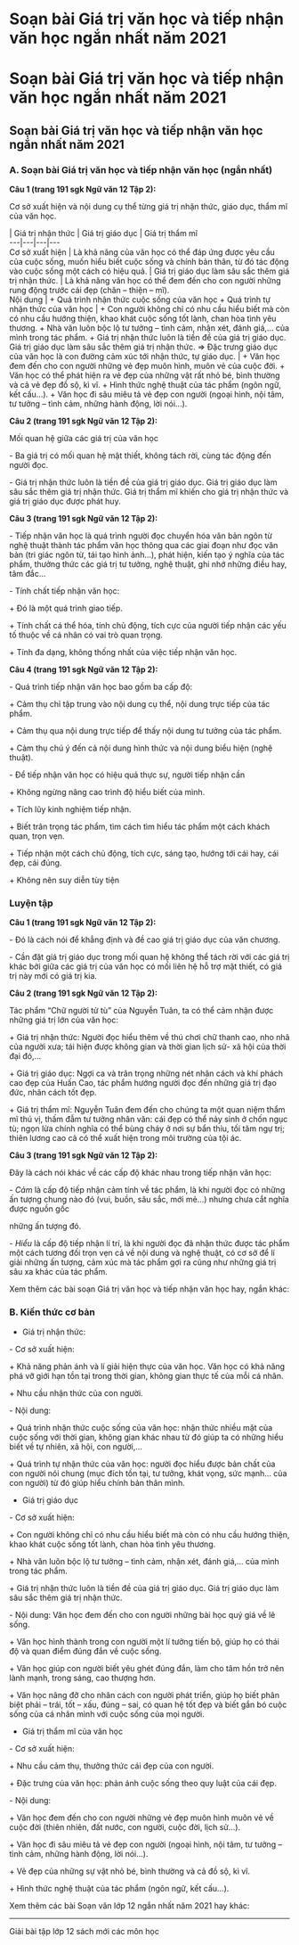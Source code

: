# Soạn bài Giá trị văn học và tiếp nhận văn học ngắn nhất năm 2021

# Soạn bài Giá trị văn học và tiếp nhận văn học ngắn nhất năm 2021

## Soạn bài Giá trị văn học và tiếp nhận văn học ngắn nhất năm 2021

### **A. Soạn bài Giá trị văn học và tiếp nhận văn học (ngắn nhất)**

**Câu 1 (trang 191 sgk Ngữ văn 12 Tập 2):**

Cơ sở xuất hiện và nội dung cụ thể từng giá trị nhận thức, giáo dục, thẩm mĩ của văn học.

| Giá trị nhận thức | Giá trị giáo dục | Giá trị thẩm mĩ  
---|---|---|---  
Cơ sở xuất hiện |  Là khả năng của văn học có thể đáp ứng được yêu cầu của cuộc sống, muốn hiểu biết cuộc sống và chính bản thân, từ đó tác động vào cuộc sống một cách có hiệu quả. |  Giá trị giáo dục làm sâu sắc thêm giá trị nhận thức. |  Là khả năng văn học có thể đem đến cho con người những rung động trước cái đẹp (chân – thiện – mĩ).  
Nội dung |  \+ Quá trình nhận thức cuộc sống của văn học \+ Quá trình tự nhận thức của văn học |  \+ Con người không chỉ có nhu cầu hiểu biết mà còn có nhu cầu hướng thiện, khao khát cuộc sống tốt lành, chan hòa tình yêu thương. \+ Nhà văn luôn bộc lộ tư tưởng – tình cảm, nhận xét, đánh giá,... của mình trong tác phẩm. \+ Giá trị nhận thức luôn là tiền đề của giá trị giáo dục. Giá trị giáo dục làm sâu sắc thêm giá trị nhận thức. ⇒ Đặc trưng giáo dục của văn học là con đường cảm xúc tới nhận thức, tự giáo dục.  |  \+ Văn học đem đến cho con người những vẻ đẹp muôn hình, muôn vẻ của cuộc đời. \+ Văn học có thể phát hiện ra vẻ đẹp của những vật rất nhỏ bé, bình thường và cả vẻ đẹp đồ sộ, kì vĩ. \+ Hình thức nghệ thuật của tác phẩm (ngôn ngữ, kết cấu...). \+ Văn học đi sâu miêu tả vẻ đẹp con người (ngoại hình, nội tâm, tư tưởng – tình cảm, những hành động, lời nói...).  
  
**Câu 2 (trang 191 sgk Ngữ văn 12 Tập 2):**

Mối quan hệ giữa các giá trị của văn học

\- Ba giá trị có mối quan hệ mật thiết, không tách rời, cùng tác động đến người đọc.

\- Giá trị nhận thức luôn là tiền đề của giá trị giáo dục. Giá trị giáo dục làm sâu sắc thêm giá trị nhận thức. Giá trị thẩm mĩ khiến cho giá trị nhận thức và giá trị giáo dục được phát huy. 

**Câu 3 (trang 191 sgk Ngữ văn 12 Tập 2):**

\- Tiếp nhận văn học là quá trình người đọc chuyển hóa văn bản ngôn từ nghệ thuật thành tác phẩm văn học thông qua các giai đoạn như đọc văn bản (tri giác ngôn từ, tái tạo hình ảnh…), phát hiện, kiến tạo ý nghĩa của tác phẩm, thưởng thức các giá trị tư tưởng, nghệ thuật, ghi nhớ những điều hay, tâm đắc…

\- Tính chất tiếp nhận văn học:

\+ Đó là một quá trình giao tiếp.

\+ Tính chất cá thể hóa, tính chủ động, tích cực của người tiếp nhận các yếu tố thuộc về cá nhân có vai trò quan trọng.

\+ Tính đa dạng, không thống nhất của việc tiếp nhận văn học.

**Câu 4 (trang 191 sgk Ngữ văn 12 Tập 2):**

\- Quá trình tiếp nhận văn học bao gồm ba cấp độ:

\+ Cảm thụ chỉ tập trung vào nội dung cụ thể, nội dung trực tiếp của tác phẩm.

\+ Cảm thụ qua nội dung trực tiếp để thấy nội dung tư tưởng của tác phẩm.

\+ Cảm thụ chú ý đến cả nội dung hình thức và nội dung biểu hiện (nghệ thuật).

\- Để tiếp nhận văn học có hiệu quả thực sự, người tiếp nhận cần

\+ Không ngừng nâng cao trình độ hiểu biết của mình.

\+ Tích lũy kinh nghiệm tiếp nhận.

\+ Biết trân trọng tác phẩm, tìm cách tìm hiểu tác phẩm một cách khách quan, trọn vẹn.

\+ Tiếp nhận một cách chủ động, tích cực, sáng tạo, hướng tới cái hay, cái đẹp, cái đúng.

\+ Không nên suy diễn tùy tiện

### Luyện tập

**Câu 1 (trang 191 sgk Ngữ văn 12 Tập 2):**

\- Đó là cách nói để khẳng định và đề cao giá trị giáo dục của văn chương.

\- Cần đặt gíá trị giáo dục trong mối quan hệ không thể tách rời với các giá trị khác bởi giữa các giá trị của văn học có mối liên hệ hỗ trợ mật thiết, có giá trị này mới có giá trị kia.

**Câu 2 (trang 191 sgk Ngữ văn 12 Tập 2):**

Tác phẩm “Chữ người tử tù” của Nguyễn Tuân, ta có thể cảm nhận được những giá trị lớn của văn học:

\+ Giá trị nhận thức: Người đọc hiểu thêm về thú chơi chữ thanh cao, nho nhã của người xưa; tái hiện được không gian và thời gian lịch sử- xã hội của thời đại đó,…

\+ Giá trị giáo dục: Ngợi ca và trân trọng những nét nhân cách và khí phách cao đẹp của Huấn Cao, tác phẩm hướng người đọc đến những giá trị đạo đức, nhân cách tốt đẹp.

\+ Giá trị thẩm mĩ: Nguyễn Tuân đem đến cho chúng ta một quan niệm thẩm mĩ thú vị, thấm đẫm tư tưởng nhân văn: cái đẹp có thể nảy sinh ở chốn ngục tù; ngọn lửa chính nghĩa có thể bùng cháy ở nơi sự bẩn thỉu, tối tăm ngự trị; thiên lương cao cả có thể xuất hiện trong môi trường của tội ác.

**Câu 3 (trang 191 sgk Ngữ văn 12 Tập 2):**

Đây là cách nói khác về các cấp độ khác nhau trong tiếp nhận văn học:

\- _Cảm_ là cấp độ tiếp nhận cảm tính về tác phẩm, là khi người đọc có những ấn tượng chung nào đó (vui, buồn, sâu sắc, mới mẻ...) nhưng chưa cắt nghĩa được nguồn gốc 

những ấn tượng đó.

\- _Hiểu_ là cấp độ tiếp nhận lí trí, là khi người đọc đã nhận thức được tác phẩm một cách tương đối trọn vẹn cả về nội dung và nghệ thuật, có cơ sở để lí giải những ấn tượng, cảm xúc mà tác phẩm gợi ra cũng như những giá trị sâu xa khác của tác phẩm.

Xem thêm các bài soạn Giá trị văn học và tiếp nhận văn học hay, ngắn khác:

### **B. Kiến thức cơ bản**

* Giá trị nhận thức:

\- Cơ sở xuất hiện:

\+ Khả năng phản ánh và lí giải hiện thực của văn học. Văn học có khả năng phá vỡ giới hạn tồn tại trong thời gian, không gian thực tế của mỗi cá nhân.

  


\+ Nhu cầu nhận thức của con người.

\- Nội dung:

\+ Quá trình nhận thức cuộc sống của văn học: nhận thức nhiều mặt của cuộc sống với thời gian, không gian khác nhau từ đó giúp ta có những hiểu biết về tự nhiên, xã hội, con người,...

\+ Quá trình tự nhận thức của văn học: người đọc hiểu được bản chất của con người nói chung (mục đích tồn tại, tư tưởng, khát vọng, sức mạnh... của con người) từ đó giúp hiểu chính bản thân mình.

* Giá trị giáo dục

\- Cơ sở xuất hiện:

\+ Con người không chỉ có nhu cầu hiểu biết mà còn có nhu cầu hướng thiện, khao khát cuộc sống tốt lành, chan hòa tình yêu thương.

\+ Nhà văn luôn bộc lộ tư tưởng – tình cảm, nhận xét, đánh giá,... của mình trong tác phẩm.

\+ Giá trị nhận thức luôn là tiền đề của giá trị giáo dục. Giá trị giáo dục làm sâu sắc thêm giá trị nhận thức.

\- Nội dung: Văn học đem đến cho con người những bài học quý giá về lẽ sống.

\+ Văn học hình thành trong con người một lí tưởng tiến bộ, giúp họ có thái độ và quan điểm đúng đắn về cuộc sống.

\+ Văn học giúp con người biết yêu ghét đúng đắn, làm cho tâm hồn trở nên lành mạnh, trong sáng, cao thượng hơn.

\+ Văn học nâng đỡ cho nhân cách con người phát triển, giúp họ biết phân biệt phải – trái, tốt – xấu, đúng – sai, có quan hệ tốt đẹp và biết gắn bó cuộc sống của cá nhân mình với cuộc sống của mọi người.

* Giá trị thẩm mĩ của văn học

\- Cơ sở xuất hiện:

\+ Nhu cầu cảm thụ, thưởng thức cái đẹp của con người.

\+ Đặc trưng của văn học: phản ánh cuộc sống theo quy luật của cái đẹp.

\- Nội dung:

\+ Văn học đem đến cho con người những vẻ đẹp muôn hình muôn vẻ về cuộc đời (thiên nhiên, đất nước, con người, cuộc đời, lịch sử...).

\+ Văn học đi sâu miêu tả vẻ đẹp con người (ngoại hình, nội tâm, tư tưởng – tình cảm, những hành động, lời nói...).

\+ Vẻ đẹp của những sự vật nhỏ bé, bình thường và cả đồ sộ, kì vĩ.

\+ Hình thức nghệ thuật của tác phẩm (ngôn ngữ, kết cấu...).

Xem thêm các bài Soạn văn lớp 12 ngắn nhất năm 2021 hay khác:

* * *

Giải bài tập lớp 12 sách mới các môn học
